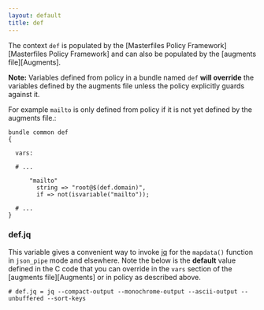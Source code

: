 ```yaml
---
layout: default
title: def
---
```


The context `def` is populated by the
[Masterfiles Policy Framework][Masterfiles Policy Framework] and can also be populated
by the [augments file][Augments].

**Note:** Variables defined from policy in a bundle named `def` **will
override** the variables defined by the augments file unless the policy
explicitly guards against it.

For example `mailto` is only defined from policy if it is not yet defined by the
augments file.:

```cf3
bundle common def
{

  vars:

  # ...

      "mailto"
        string => "root@$(def.domain)",
        if => not(isvariable("mailto"));

  # ...
}
```

### def.jq

This variable gives a convenient way to invoke
[jq](https://stedolan.github.io/jq/) for the `mapdata()` function in `json_pipe`
mode and elsewhere. Note the below is the **default** value defined in the C
code that you can override in the `vars` section of the
[augments file][Augments] or in policy as described above.

```cf3
# def.jq = jq --compact-output --monochrome-output --ascii-output --unbuffered --sort-keys
```
